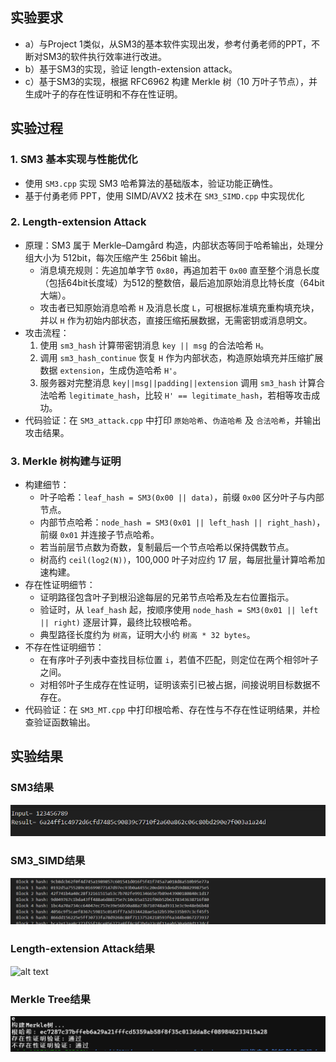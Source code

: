 
## 实验要求
- a）与Project 1类似，从SM3的基本软件实现出发，参考付勇老师的PPT，不断对SM3的软件执行效率进行改进。
- b）基于SM3的实现，验证 length-extension attack。
- c）基于SM3的实现，根据 RFC6962 构建 Merkle 树（10 万叶子节点），并生成叶子的存在性证明和不存在性证明。


## 实验过程
### 1. SM3 基本实现与性能优化

- 使用 `SM3.cpp` 实现 SM3 哈希算法的基础版本，验证功能正确性。
- 基于付勇老师 PPT，使用 SIMD/AVX2 技术在 `SM3_SIMD.cpp` 中实现优化

### 2. Length-extension Attack
- 原理：SM3 属于 Merkle–Damgård 构造，内部状态等同于哈希输出，处理分组大小为 512bit，每次压缩产生 256bit 输出。
  - 消息填充规则：先追加单字节 `0x80`，再追加若干 `0x00` 直至整个消息长度（包括64bit长度域）为512的整数倍，最后追加原始消息比特长度（64bit大端）。
  - 攻击者已知原始消息哈希 `H` 及消息长度 `L`，可根据标准填充重构填充块，并以 `H` 作为初始内部状态，直接压缩拓展数据，无需密钥或消息明文。
- 攻击流程：
  1. 使用 `sm3_hash` 计算带密钥消息 `key || msg` 的合法哈希 `H`。
  2. 调用 `sm3_hash_continue` 恢复 `H` 作为内部状态，构造原始填充并压缩扩展数据 `extension`，生成伪造哈希 `H'`。
  3. 服务器对完整消息 `key||msg||padding||extension` 调用 `sm3_hash` 计算合法哈希 `legitimate_hash`，比较 `H' == legitimate_hash`，若相等攻击成功。
- 代码验证：在 `SM3_attack.cpp` 中打印 `原始哈希`、`伪造哈希` 及 `合法哈希`，并输出攻击结果。

### 3. Merkle 树构建与证明
- 构建细节：
  - 叶子哈希：`leaf_hash = SM3(0x00 || data)`，前缀 `0x00` 区分叶子与内部节点。
  - 内部节点哈希：`node_hash = SM3(0x01 || left_hash || right_hash)`，前缀 `0x01` 并连接子节点哈希。
  - 若当前层节点数为奇数，复制最后一个节点哈希以保持偶数节点。
  - 树高约 `ceil(log2(N))`，100,000 叶子对应约 17 层，每层批量计算哈希加速构建。
- 存在性证明细节：
  - 证明路径包含叶子到根沿途每层的兄弟节点哈希及左右位置指示。
  - 验证时，从 `leaf_hash` 起，按顺序使用 `node_hash = SM3(0x01 || left || right)` 逐层计算，最终比较根哈希。
  - 典型路径长度约为 `树高`，证明大小约 `树高 * 32 bytes`。
- 不存在性证明细节：
  - 在有序叶子列表中查找目标位置 `i`，若值不匹配，则定位在两个相邻叶子之间。
  - 对相邻叶子生成存在性证明，证明该索引已被占据，间接说明目标数据不存在。
- 代码验证：在 `SM3_MT.cpp` 中打印根哈希、存在性与不存在性证明结果，并检查验证函数输出。

## 实验结果
### SM3结果
![alt text](result/SM3.png)
### SM3_SIMD结果
![alt text](result/SM3_SIMD.png)
### Length-extension Attack结果
![alt text](result/attack.png)
### Merkle Tree结果
![alt text](result/MT.png)


